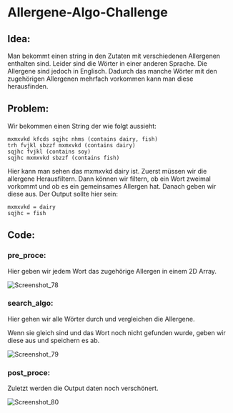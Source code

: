# Allergene-Algo-Challenge

## Idea:
Man bekommt einen string in den Zutaten mit verschiedenen Allergenen enthalten sind.
Leider sind die Wörter in einer anderen Sprache.
Die Allergene sind jedoch in Englisch. Dadurch das manche Wörter mit den zugehörigen Allergenen mehrfach vorkommen kann man diese herausfinden.

## Problem:
Wir bekommen einen String der wie folgt aussieht:


``` 
mxmxvkd kfcds sqjhc nhms (contains dairy, fish)
trh fvjkl sbzzf mxmxvkd (contains dairy)
sqjhc fvjkl (contains soy)
sqjhc mxmxvkd sbzzf (contains fish)
```



Hier kann man sehen das mxmxvkd dairy ist.
Zuerst müssen wir die allergene Herausfiltern. 
Dann können wir filtern, ob ein Wort zweimal vorkommt und ob es ein gemeinsames Allergen hat.
Danach geben wir diese aus. Der Output sollte hier sein:

```
mxmxvkd = dairy
sqjhc = fish
```

## Code:
### pre_proce:
Hier geben wir jedem Wort das zugehörige Allergen in einem 2D Array.

![Screenshot_78](https://user-images.githubusercontent.com/71924682/149638761-a2683169-dbe0-4799-9271-db7edc43ba5f.png)

### search_algo:
Hier gehen wir alle Wörter durch und vergleichen die Allergene. 

Wenn sie gleich sind und das Wort noch nicht gefunden wurde, geben wir diese aus 
und speichern es ab. 

![Screenshot_79](https://user-images.githubusercontent.com/71924682/149638764-38c33c91-f8f5-440a-960b-6e718d02a1d6.png)

### post_proce:
Zuletzt werden die Output daten noch verschönert. 

![Screenshot_80](https://user-images.githubusercontent.com/71924682/149638767-b571e556-6666-4d33-9547-0f4abc7e58f0.png)
